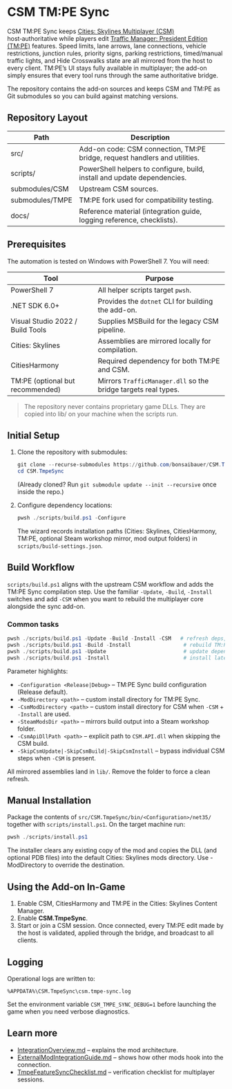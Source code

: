 ﻿# CSM TM:PE Sync

CSM TM:PE Sync keeps [Cities: Skylines Multiplayer (CSM)](https://github.com/CitiesSkylinesMultiplayer/CSM) host‑authoritative while players edit [Traffic Manager: President Edition (TM:PE)](https://github.com/CitiesSkylinesMods/TMPE) features. Speed limits, lane arrows, lane connections, vehicle restrictions, junction rules, priority signs, parking restrictions, timed/manual traffic lights, and Hide Crosswalks state are all mirrored from the host to every client. TM:PE’s UI stays fully available in multiplayer; the add-on simply ensures that every tool runs through the same authoritative bridge.

The repository contains the add-on sources and keeps CSM and TM:PE as Git submodules so you can build against matching versions.

## Repository Layout

| Path | Description |
| --- | --- |
| src/ | Add-on code: CSM connection, TM:PE bridge, request handlers and utilities. |
| scripts/ | PowerShell helpers to configure, build, install and update dependencies. |
| submodules/CSM | Upstream CSM sources. |
| submodules/TMPE | TM:PE fork used for compatibility testing. |
| docs/ | Reference material (integration guide, logging reference, checklists). |

## Prerequisites

The automation is tested on Windows with PowerShell 7. You will need:

| Tool | Purpose |
| --- | --- |
| PowerShell 7 | All helper scripts target `pwsh`. |
| .NET SDK 6.0+ | Provides the `dotnet` CLI for building the add-on. |
| Visual Studio 2022 / Build Tools | Supplies MSBuild for the legacy CSM pipeline. |
| Cities: Skylines | Assemblies are mirrored locally for compilation. |
| CitiesHarmony | Required dependency for both TM:PE and CSM. |
| TM:PE (optional but recommended) | Mirrors `TrafficManager.dll` so the bridge targets real types. |

> The repository never contains proprietary game DLLs. They are copied into lib/ on your machine when the scripts run.

## Initial Setup

1. Clone the repository with submodules:

   ```powershell
   git clone --recurse-submodules https://github.com/bonsaibauer/CSM.TmpeSync.git
   cd CSM.TmpeSync
   ```

   (Already cloned? Run `git submodule update --init --recursive` once inside the repo.)

2. Configure dependency locations:

   ```powershell
   pwsh ./scripts/build.ps1 -Configure
   ```

   The wizard records installation paths (Cities: Skylines, CitiesHarmony, TM:PE, optional Steam workshop mirror, mod output folders) in `scripts/build-settings.json`.

## Build Workflow

`scripts/build.ps1` aligns with the upstream CSM workflow and adds the TM:PE Sync compilation step. Use the familiar `-Update`, `-Build`, `-Install` switches and add `-CSM` when you want to rebuild the multiplayer core alongside the sync add-on.

### Common tasks

```powershell
pwsh ./scripts/build.ps1 -Update -Build -Install -CSM   # refresh deps, rebuild CSM + TM:PE Sync, install both
pwsh ./scripts/build.ps1 -Build -Install                 # rebuild TM:PE Sync only (assumes lib/CSM/CSM.API.dll exists)
pwsh ./scripts/build.ps1 -Update                         # update dependency cache
pwsh ./scripts/build.ps1 -Install                        # install latest TM:PE Sync build output
```

Parameter highlights:

- `-Configuration <Release|Debug>` – TM:PE Sync build configuration (Release default).
- `-ModDirectory <path>` – custom install directory for TM:PE Sync.
- `-CsmModDirectory <path>` – custom install directory for CSM when `-CSM` + `-Install` are used.
- `-SteamModsDir <path>` – mirrors build output into a Steam workshop folder.
- `-CsmApiDllPath <path>` – explicit path to `CSM.API.dll` when skipping the CSM build.
- `-SkipCsmUpdate|-SkipCsmBuild|-SkipCsmInstall` – bypass individual CSM steps when `-CSM` is present.

All mirrored assemblies land in `lib/`. Remove the folder to force a clean refresh.

## Manual Installation

Package the contents of `src/CSM.TmpeSync/bin/<Configuration>/net35/` together with `scripts/install.ps1`. On the target machine run:

```powershell
pwsh ./scripts/install.ps1
```

The installer clears any existing copy of the mod and copies the DLL (and optional PDB files) into the default Cities: Skylines mods directory. Use -ModDirectory to override the destination.

## Using the Add-on In-Game

1. Enable CSM, CitiesHarmony and TM:PE in the Cities: Skylines Content Manager.
2. Enable **CSM.TmpeSync**.
3. Start or join a CSM session. Once connected, every TM:PE edit made by the host is validated, applied through the bridge, and broadcast to all clients.

## Logging

Operational logs are written to:

```
%APPDATA%\CSM.TmpeSync\csm.tmpe-sync.log
```

Set the environment variable `CSM_TMPE_SYNC_DEBUG=1` before launching the game when you need verbose diagnostics.

## Learn more

- [IntegrationOverview.md](docs/IntegrationOverview.md) – explains the mod architecture.
- [ExternalModIntegrationGuide.md](docs/ExternalModIntegrationGuide.md) – shows how other mods hook into the connection.
- [TmpeFeatureSyncChecklist.md](docs/TmpeFeatureSyncChecklist.md) – verification checklist for multiplayer sessions.

